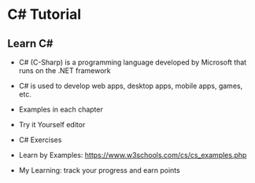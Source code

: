 # C# Tutorial

## Learn C#

- C# (C-Sharp) is a programming language developed by Microsoft that runs on the .NET framework
- C# is used to develop web apps, desktop apps, mobile apps, games, etc.

- Examples in each chapter
- Try it Yourself editor
- C# Exercises
- Learn by Examples: https://www.w3schools.com/cs/cs_examples.php
- My Learning: track your progress and earn points


